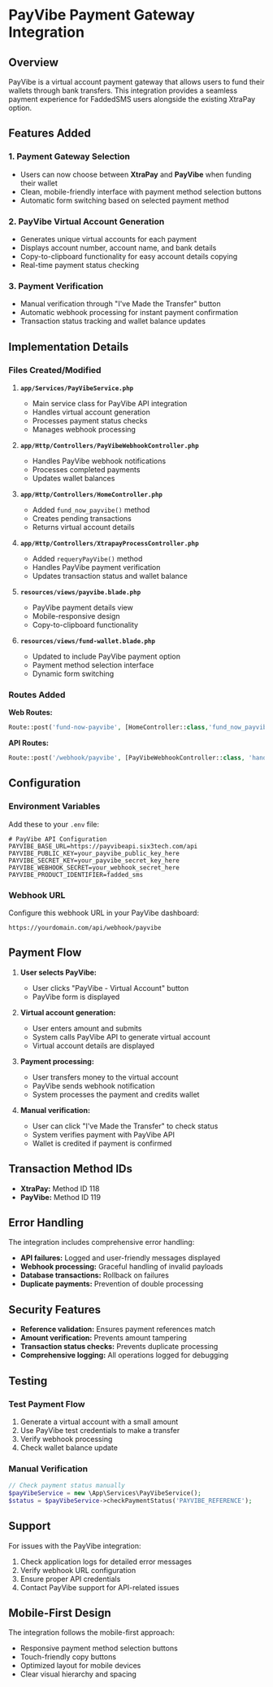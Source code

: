 # PayVibe Payment Gateway Integration

## Overview
PayVibe is a virtual account payment gateway that allows users to fund their wallets through bank transfers. This integration provides a seamless payment experience for FaddedSMS users alongside the existing XtraPay option.

## Features Added

### 1. Payment Gateway Selection
- Users can now choose between **XtraPay** and **PayVibe** when funding their wallet
- Clean, mobile-friendly interface with payment method selection buttons
- Automatic form switching based on selected payment method

### 2. PayVibe Virtual Account Generation
- Generates unique virtual accounts for each payment
- Displays account number, account name, and bank details
- Copy-to-clipboard functionality for easy account details copying
- Real-time payment status checking

### 3. Payment Verification
- Manual verification through "I've Made the Transfer" button
- Automatic webhook processing for instant payment confirmation
- Transaction status tracking and wallet balance updates

## Implementation Details

### Files Created/Modified

1. **`app/Services/PayVibeService.php`**
   - Main service class for PayVibe API integration
   - Handles virtual account generation
   - Processes payment status checks
   - Manages webhook processing

2. **`app/Http/Controllers/PayVibeWebhookController.php`**
   - Handles PayVibe webhook notifications
   - Processes completed payments
   - Updates wallet balances

3. **`app/Http/Controllers/HomeController.php`**
   - Added `fund_now_payvibe()` method
   - Creates pending transactions
   - Returns virtual account details

4. **`app/Http/Controllers/XtrapayProcessController.php`**
   - Added `requeryPayVibe()` method
   - Handles PayVibe payment verification
   - Updates transaction status and wallet balance

5. **`resources/views/payvibe.blade.php`**
   - PayVibe payment details view
   - Mobile-responsive design
   - Copy-to-clipboard functionality

6. **`resources/views/fund-wallet.blade.php`**
   - Updated to include PayVibe payment option
   - Payment method selection interface
   - Dynamic form switching

### Routes Added

**Web Routes:**
```php
Route::post('fund-now-payvibe', [HomeController::class,'fund_now_payvibe']);
```

**API Routes:**
```php
Route::post('/webhook/payvibe', [PayVibeWebhookController::class, 'handleWebhook']);
```

## Configuration

### Environment Variables

Add these to your `.env` file:

```env
# PayVibe API Configuration
PAYVIBE_BASE_URL=https://payvibeapi.six3tech.com/api
PAYVIBE_PUBLIC_KEY=your_payvibe_public_key_here
PAYVIBE_SECRET_KEY=your_payvibe_secret_key_here
PAYVIBE_WEBHOOK_SECRET=your_webhook_secret_here
PAYVIBE_PRODUCT_IDENTIFIER=fadded_sms
```

### Webhook URL

Configure this webhook URL in your PayVibe dashboard:

```
https://yourdomain.com/api/webhook/payvibe
```

## Payment Flow

1. **User selects PayVibe:**
   - User clicks "PayVibe - Virtual Account" button
   - PayVibe form is displayed

2. **Virtual account generation:**
   - User enters amount and submits
   - System calls PayVibe API to generate virtual account
   - Virtual account details are displayed

3. **Payment processing:**
   - User transfers money to the virtual account
   - PayVibe sends webhook notification
   - System processes the payment and credits wallet

4. **Manual verification:**
   - User can click "I've Made the Transfer" to check status
   - System verifies payment with PayVibe API
   - Wallet is credited if payment is confirmed

## Transaction Method IDs

- **XtraPay:** Method ID 118
- **PayVibe:** Method ID 119

## Error Handling

The integration includes comprehensive error handling:

- **API failures:** Logged and user-friendly messages displayed
- **Webhook processing:** Graceful handling of invalid payloads
- **Database transactions:** Rollback on failures
- **Duplicate payments:** Prevention of double processing

## Security Features

- **Reference validation:** Ensures payment references match
- **Amount verification:** Prevents amount tampering
- **Transaction status checks:** Prevents duplicate processing
- **Comprehensive logging:** All operations logged for debugging

## Testing

### Test Payment Flow
1. Generate a virtual account with a small amount
2. Use PayVibe test credentials to make a transfer
3. Verify webhook processing
4. Check wallet balance update

### Manual Verification
```php
// Check payment status manually
$payVibeService = new \App\Services\PayVibeService();
$status = $payVibeService->checkPaymentStatus('PAYVIBE_REFERENCE');
```

## Support

For issues with the PayVibe integration:
1. Check application logs for detailed error messages
2. Verify webhook URL configuration
3. Ensure proper API credentials
4. Contact PayVibe support for API-related issues

## Mobile-First Design

The integration follows the mobile-first approach:
- Responsive payment method selection buttons
- Touch-friendly copy buttons
- Optimized layout for mobile devices
- Clear visual hierarchy and spacing 